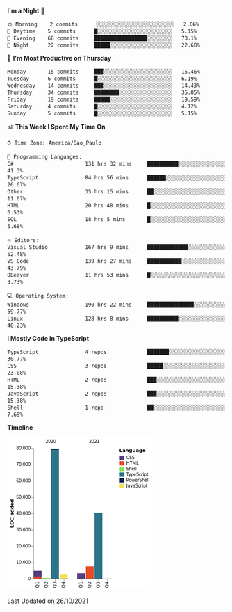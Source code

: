 <!--START_SECTION:waka-->
**I'm a Night 🦉** 

```text
🌞 Morning    2 commits      ░░░░░░░░░░░░░░░░░░░░░░░░░   2.06% 
🌆 Daytime    5 commits      █░░░░░░░░░░░░░░░░░░░░░░░░   5.15% 
🌃 Evening    68 commits     █████████████████░░░░░░░░   70.1% 
🌙 Night      22 commits     █████░░░░░░░░░░░░░░░░░░░░   22.68%

```
📅 **I'm Most Productive on Thursday** 

```text
Monday       15 commits     ███░░░░░░░░░░░░░░░░░░░░░░   15.46% 
Tuesday      6 commits      █░░░░░░░░░░░░░░░░░░░░░░░░   6.19% 
Wednesday    14 commits     ███░░░░░░░░░░░░░░░░░░░░░░   14.43% 
Thursday     34 commits     ████████░░░░░░░░░░░░░░░░░   35.05% 
Friday       19 commits     █████░░░░░░░░░░░░░░░░░░░░   19.59% 
Saturday     4 commits      █░░░░░░░░░░░░░░░░░░░░░░░░   4.12% 
Sunday       5 commits      █░░░░░░░░░░░░░░░░░░░░░░░░   5.15%

```


📊 **This Week I Spent My Time On** 

```text
⌚︎ Time Zone: America/Sao_Paulo

💬 Programming Languages: 
C#                       131 hrs 32 mins     ██████████░░░░░░░░░░░░░░░   41.3% 
TypeScript               84 hrs 56 mins      ██████░░░░░░░░░░░░░░░░░░░   26.67% 
Other                    35 hrs 15 mins      ██░░░░░░░░░░░░░░░░░░░░░░░   11.07% 
HTML                     20 hrs 48 mins      █░░░░░░░░░░░░░░░░░░░░░░░░   6.53% 
SQL                      18 hrs 5 mins       █░░░░░░░░░░░░░░░░░░░░░░░░   5.68%

🔥 Editors: 
Visual Studio            167 hrs 9 mins      █████████████░░░░░░░░░░░░   52.48% 
VS Code                  139 hrs 27 mins     ███████████░░░░░░░░░░░░░░   43.79% 
DBeaver                  11 hrs 53 mins      █░░░░░░░░░░░░░░░░░░░░░░░░   3.73%

💻 Operating System: 
Windows                  190 hrs 22 mins     ███████████████░░░░░░░░░░   59.77% 
Linux                    128 hrs 8 mins      ██████████░░░░░░░░░░░░░░░   40.23%

```

**I Mostly Code in TypeScript** 

```text
TypeScript               4 repos             ███████░░░░░░░░░░░░░░░░░░   30.77% 
CSS                      3 repos             █████░░░░░░░░░░░░░░░░░░░░   23.08% 
HTML                     2 repos             ███░░░░░░░░░░░░░░░░░░░░░░   15.38% 
JavaScript               2 repos             ███░░░░░░░░░░░░░░░░░░░░░░   15.38% 
Shell                    1 repo              ██░░░░░░░░░░░░░░░░░░░░░░░   7.69%

```


**Timeline**

![Chart not found](https://raw.githubusercontent.com/jonhoffmam/jonhoffmam/master/charts/bar_graph.png) 


 Last Updated on 26/10/2021
<!--END_SECTION:waka-->

